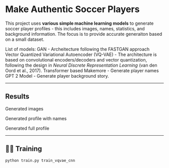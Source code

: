 # Make Authentic Soccer Players

This project uses **various simple machine learning models** to generate soccer player profiles - this includes images, names, statistics, and background information. The focus is to provide accurate generaiton based on a small dataset. 

List of models:
  GAN
    - Archeitecture following the FASTGAN approach
  Vector Quantized Variational Autoencoder (VQ-VAE)
    - The architecture is based on convolutional encoders/decoders and vector quantization, following the design in *Neural Discrete Representation Learning* (van den Oord et al., 2017).
  Transformer based Makemore
    - Generate player names
  GPT 2 Model
    - Generate player background story.
  

---

## Results

Generated images


Generated profile with names


Generated full profile

---

## 🏃‍♂️ Training

```bash
python train.py train_vqvae_cnn

